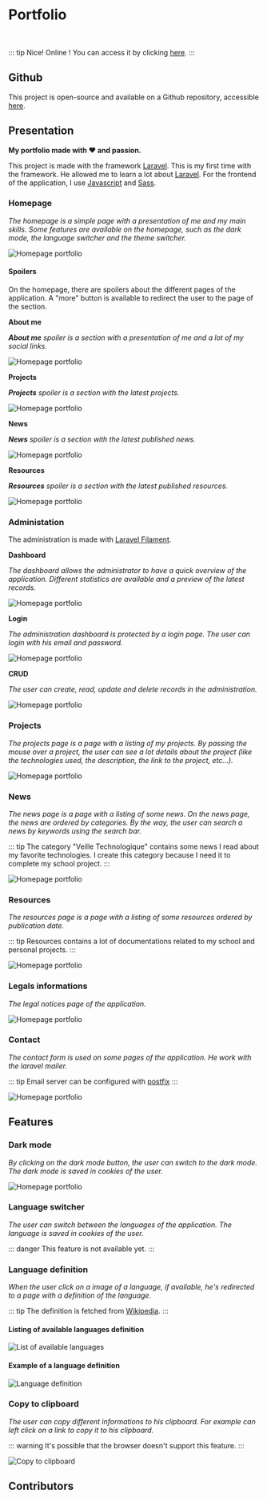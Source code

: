 <script setup>
import { VPTeamMembers } from 'vitepress/theme'

const additionalsMembers = []

const members = [
	...additionalsMembers,
  {
		avatar: "https://github.com/AlxisHenry.png",
		name: "Alexis Henry",
		title: "Contributor",
		links: [
			{ icon: "github", link: "https://github.com/Alxishenry" },
			{
				icon: "linkedin",
				link: "https://www.linkedin.com/in/alexishenry03",
			},
  	],
  },
];

</script>

# Portfolio <Badge type="tip" text="v3.6.5" />

<br>

::: tip Nice!
Online ! You can access it by clicking [here](https://alexishenry.eu).
:::

## Github

This project is open-source and available on a Github repository, accessible [here](https://github.com/AlxisHenry/alexishenry.eu). 

## Presentation

**My portfolio made with :heart: and passion.**

This project is made with the framework [Laravel](https://laravel.com/). This is my first time with the framework. He allowed me to learn a lot about [Laravel](https://laravel.com/). For the frontend of the application, I use [Javascript](https://www.javascript.com/) and [Sass](https://sass-lang.com/).

### Homepage

*The homepage is a simple page with a presentation of me and my main skills. Some features are available on the homepage, such as the dark mode, the language switcher and the theme switcher.*

![Homepage portfolio](/static/portfolio-home.png)

#### Spoilers

On the homepage, there are spoilers about the different pages of the application. A "more" button is available to redirect the user to the page of the section.

**About me**

***About me** spoiler is a section with a presentation of me and a lot of my social links.*

![Homepage portfolio](/static/portfolio-spoilers-about.png)

**Projects**

***Projects** spoiler is a section with the latest projects.*

![Homepage portfolio](/static/portfolio-spoilers-projects.png)

**News**

***News** spoiler is a section with the latest published news.*

![Homepage portfolio](/static/portfolio-spoilers-news.png)

**Resources**

***Resources** spoiler is a section with the latest published resources.*

![Homepage portfolio](/static/portfolio-spoilers-resources.png)

### Administation

The administration is made with [Laravel Filament](https://filamentadmin.com/).

**Dashboard**

*The dashboard allows the administrator to have a quick overview of the application. Different statistics are available and a preview of the latest records.*

![Homepage portfolio](/static/portfolio-admin.png)

**Login**

*The administration dashboard is protected by a login page. The user can login with his email and password.*

![Homepage portfolio](/static/portfolio-login.png)

**CRUD**

*The user can create, read, update and delete records in the administration.*

![Homepage portfolio](/static/portfolio-admin-example-records.png)

### Projects

*The projects page is a page with a listing of my projects. By passing the mouse over a project, the user can see a lot details about the project (like the technologies used, the description, the link to the project, etc...).*

![Homepage portfolio](/static/portfolio-projects.png)

### News

*The news page is a page with a listing of some news. On the news page, the news are ordered by categories. By the way, the user can search a news by keywords using the search bar.*

::: tip
The category "Veille Technologique" contains some news I read about my favorite technologies. I create this category because I need it to complete my school project.
:::

![Homepage portfolio](/static/portfolio-news.png)

### Resources

*The resources page is a page with a listing of some resources ordered by publication date.*

::: tip
Resources contains a lot of documentations related to my school and personal projects.
:::

![Homepage portfolio](/static/portfolio-resources.png)

### Legals informations

*The legal notices page of the application.*

![Homepage portfolio](/static/portfolio-legals.png)

### Contact

*The contact form is used on some pages of the application. He work with the laravel mailer.*

::: tip
Email server can be configured with [postfix](https://www.postfix.org/)
:::

![Homepage portfolio](/static/portfolio-contact.png)

## Features

### Dark mode

*By clicking on the dark mode button, the user can switch to the dark mode. The dark mode is saved in cookies of the user.*

![Homepage portfolio](/static/portfolio-home-dark.png)

### Language switcher

*The user can switch between the languages of the application. The language is saved in cookies of the user.*

::: danger
This feature is not available yet.
:::

### Language definition

*When the user click on a image of a language, if available, he's redirected to a page with a definition of the language.*

::: tip
The definition is fetched from [Wikipedia](https://www.wikipedia.org/).
:::

#### Listing of available languages definition

![List of available languages](/static/portfolio-languages.png)

#### Example of a language definition

![Language definition](/static/portfolio-language.png)

### Copy to clipboard

*The user can copy different informations to his clipboard. For example can left click on a link to copy it to his clipboard.*

::: warning
It's possible that the browser doesn't support this feature.
:::

![Copy to clipboard](/static/portfolio-copy-to-clipboard.png)

## Contributors

<VPTeamMembers size="medium" :members="members" />
